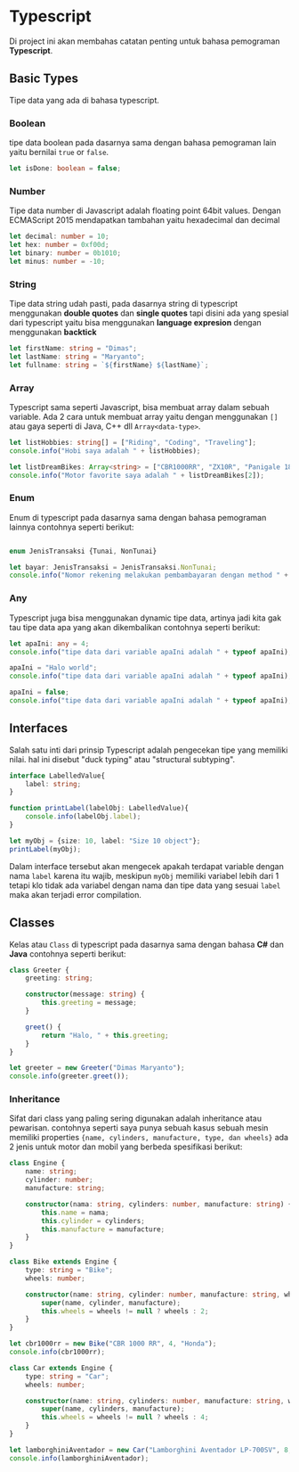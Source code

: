 # Typescript

Di project ini akan membahas catatan penting untuk bahasa pemograman **Typescript**.

## Basic Types

Tipe data yang ada di bahasa typescript.

### Boolean

tipe data boolean pada dasarnya sama dengan bahasa pemograman lain yaitu bernilai `true` or `false`.

```ts
let isDone: boolean = false;
```

### Number

Tipe data number di Javascript adalah floating point 64bit values. Dengan ECMAScript 2015 mendapatkan 
tambahan yaitu hexadecimal dan decimal 

```ts
let decimal: number = 10;
let hex: number = 0xf00d;
let binary: number = 0b1010;
let minus: number = -10;
```

### String

Tipe data string udah pasti, pada dasarnya string di typescript menggunakan **double quotes** dan **single quotes** tapi disini ada
yang spesial dari typescript yaitu bisa menggunakan **language expresion** dengan menggunakan **backtick**

```ts
let firstName: string = "Dimas";
let lastName: string = "Maryanto";
let fullname: string = `${firstName} ${lastName}`;
```

### Array

Typescript sama seperti Javascript, bisa membuat array dalam sebuah variable. Ada 2 cara untuk membuat array
yaitu dengan menggunakan `[]` atau gaya seperti di Java, C++ dll `Array<data-type>`.

```ts
let listHobbies: string[] = ["Riding", "Coding", "Traveling"];
console.info("Hobi saya adalah " + listHobbies);

let listDreamBikes: Array<string> = ["CBR1000RR", "ZX10R", "Panigale 1899"];
console.info("Motor favorite saya adalah " + listDreamBikes[2]);
```

### Enum

Enum di typescript pada dasarnya sama dengan bahasa pemograman lainnya contohnya seperti berikut:

```ts

enum JenisTransaksi {Tunai, NonTunai}

let bayar: JenisTransaksi = JenisTransaksi.NonTunai;
console.info("Nomor rekening melakukan pembambayaran dengan method " + JenisTransaksi[bayar]);
```

### Any

Typescript juga bisa menggunakan dynamic tipe data, artinya jadi kita gak tau tipe data apa yang akan dikembalikan contohnya seperti berikut:

```ts
let apaIni: any = 4;
console.info("tipe data dari variable apaIni adalah " + typeof apaIni);

apaIni = "Halo world";
console.info("tipe data dari variable apaIni adalah " + typeof apaIni);

apaIni = false;
console.info("tipe data dari variable apaIni adalah " + typeof apaIni);
```

## Interfaces

Salah satu inti dari prinsip Typescript adalah pengecekan tipe yang memiliki nilai.
hal ini disebut "duck typing" atau "structural subtyping".

```ts
interface LabelledValue{
    label: string;
}

function printLabel(labelObj: LabelledValue){
    console.info(labelObj.label);
}

let myObj = {size: 10, label: "Size 10 object"};
printLabel(myObj);
```

Dalam interface tersebut akan mengecek apakah terdapat variable dengan nama `label` karena itu wajib, meskipun `myObj` 
memiliki variabel lebih dari 1 tetapi klo tidak ada variabel dengan nama dan tipe data yang sesuai `label` 
maka akan terjadi error compilation.


## Classes

Kelas atau `Class` di typescript pada dasarnya sama dengan bahasa **C#** dan **Java** contohnya seperti berikut:

```ts
class Greeter {
    greeting: string;

    constructor(message: string) {
        this.greeting = message;
    }

    greet() {
        return "Halo, " + this.greeting;
    }
}

let greeter = new Greeter("Dimas Maryanto");
console.info(greeter.greet());
```

### Inheritance

Sifat dari class yang paling sering digunakan adalah inheritance atau pewarisan. contohnya seperti saya punya sebuah kasus 
sebuah mesin memiliki properties `{name, cylinders, manufacture, type, dan wheels}` ada 
2 jenis untuk motor dan mobil yang berbeda spesifikasi berikut:

```ts
class Engine {
    name: string;
    cylinder: number;
    manufacture: string;

    constructor(nama: string, cylinders: number, manufacture: string) {
        this.name = nama;
        this.cylinder = cylinders;
        this.manufacture = manufacture;
    }
}

class Bike extends Engine {
    type: string = "Bike";
    wheels: number;

    constructor(name: string, cylinder: number, manufacture: string, wheels?: number) {
        super(name, cylinder, manufacture);
        this.wheels = wheels != null ? wheels : 2;
    }
}

let cbr1000rr = new Bike("CBR 1000 RR", 4, "Honda");
console.info(cbr1000rr);

class Car extends Engine {
    type: string = "Car";
    wheels: number;

    constructor(name: string, cylinders: number, manufacture: string, wheels: number) {
        super(name, cylinders, manufacture);
        this.wheels = wheels != null ? wheels : 4;
    }
}

let lamborghiniAventador = new Car("Lamborghini Aventador LP-700SV", 8, "Lamborghini", 4);
console.info(lamborghiniAventador);
```


